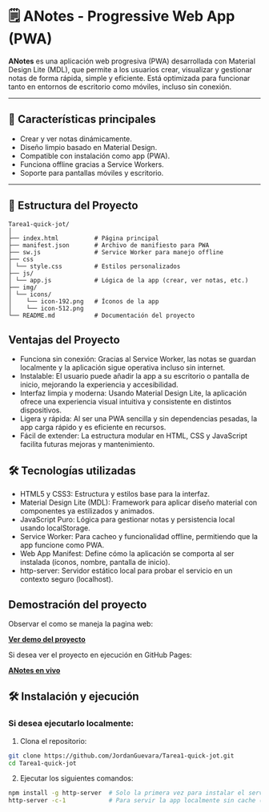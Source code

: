 # 🗒️ ANotes - Progressive Web App (PWA)

**ANotes** es una aplicación web progresiva (PWA) desarrollada con Material Design Lite (MDL), que permite a los usuarios crear, visualizar y gestionar notas de forma rápida, simple y eficiente. Está optimizada para funcionar tanto en entornos de escritorio como móviles, incluso sin conexión.

---

## 🚀 Características principales

- Crear y ver notas dinámicamente.
- Diseño limpio basado en Material Design.
- Compatible con instalación como app (PWA).
- Funciona offline gracias a Service Workers.
- Soporte para pantallas móviles y escritorio.

---

## 📁 Estructura del Proyecto
```
Tarea1-quick-jot/
│
├── index.html          # Página principal
├── manifest.json       # Archivo de manifiesto para PWA
├── sw.js               # Service Worker para manejo offline
├── css
│ └── style.css         # Estilos personalizados
├── js/
│ └── app.js            # Lógica de la app (crear, ver notas, etc.)
├── img/
│ └── icons/
│    └── icon-192.png   # Íconos de la app
│    └── icon-512.png
└── README.md           # Documentación del proyecto
```
## Ventajas del Proyecto
- Funciona sin conexión: Gracias al Service Worker, las notas se guardan localmente y la aplicación sigue operativa incluso sin internet.
- Instalable: El usuario puede añadir la app a su escritorio o pantalla de inicio, mejorando la experiencia y accesibilidad.
- Interfaz limpia y moderna: Usando Material Design Lite, la aplicación ofrece una experiencia visual intuitiva y consistente en distintos dispositivos.
- Ligera y rápida: Al ser una PWA sencilla y sin dependencias pesadas, la app carga rápido y es eficiente en recursos.
- Fácil de extender: La estructura modular en HTML, CSS y JavaScript facilita futuras mejoras y mantenimiento.

## 🛠 Tecnologías utilizadas
- HTML5 y CSS3: Estructura y estilos base para la interfaz.
- Material Design Lite (MDL): Framework para aplicar diseño material con componentes ya estilizados y animados.
- JavaScript Puro: Lógica para gestionar notas y persistencia local usando localStorage.
- Service Worker: Para cacheo y funcionalidad offline, permitiendo que la app funcione como PWA.
- Web App Manifest: Define cómo la aplicación se comporta al ser instalada (íconos, nombre, pantalla de inicio).
- http-server: Servidor estático local para probar el servicio en un contexto seguro (localhost).


## Demostración del proyecto

Observar el como se maneja la pagina web:

**[Ver demo del proyecto](img/evidencia.mp4)**

Si desea ver el proyecto en ejecución en GitHub Pages:

**[ANotes en vivo](https://jordanguevara.github.io/Tarea1-quick-jot/)**

## 🛠️ Instalación y ejecución
### Si desea ejecutarlo localmente:

1. Clona el repositorio:

```bash
git clone https://github.com/JordanGuevara/Tarea1-quick-jot.git
cd Tarea1-quick-jot
```
2. Ejecutar los siguientes comandos:

```bash
npm install -g http-server  # Solo la primera vez para instalar el servidor estático
http-server -c-1            # Para servir la app localmente sin cache (modo desarrollo)
```
